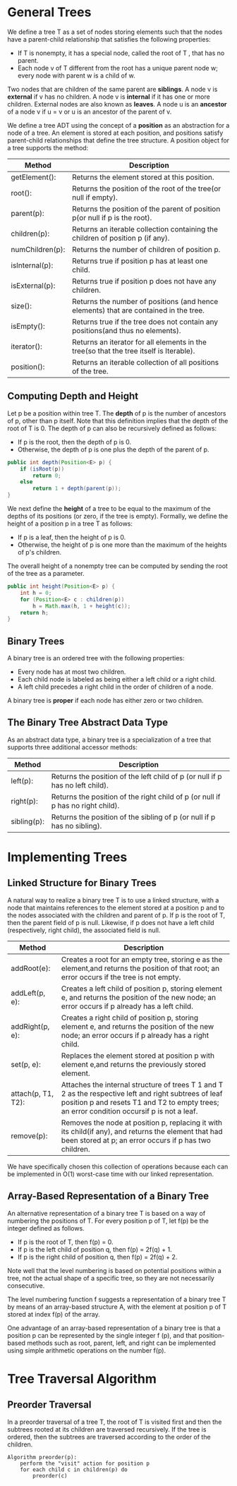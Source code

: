 # General Trees

We define a tree T as a set of nodes storing elements such that the nodes have a parent-child relationship that satisfies the following properties:  
* If T is nonempty, it has a special node, called the root of T , that has no parent.
* Each node v of T different from the root has a unique parent node w; every node with parent w is a child of w.

Two nodes that are children of the same parent are __siblings__. A node v is __external__ if v has no children. A node v is __internal__ if it has one or more children. External nodes are also known as __leaves__. A node u is an __ancestor__ of a node v if u = v or u is an ancestor of the parent of v.  

We define a tree ADT using the concept of a __position__ as an abstraction for a node of a tree. An element is stored at each position, and positions satisfy parent-child relationships that define the tree structure. A position object for a tree supports the method:


| Method          | Description                                                                            |
|-----------------|----------------------------------------------------------------------------------------|
| getElement():   | Returns the element stored at this position.                                           |
| root():         | Returns the position of the root of the tree(or null if empty).                        |
| parent(p):      | Returns the position of the parent of position p(or null if p is the root).            |
| children(p):    | Returns an iterable collection containing the children of position p (if any).         |
| numChildren(p): | Returns the number of children of position p.                                          |
| isInternal(p):  | Returns true if position p has at least one child.                                     |
| isExternal(p):  | Returns true if position p does not have any children.                                 |
| size():         | Returns the number of positions (and hence elements) that are contained in the tree.   |
| isEmpty():      | Returns true if the tree does not contain any positions(and thus no elements).         |
| iterator():     | Returns an iterator for all elements in the tree(so that the tree itself is Iterable). |
| position():     | Returns an iterable collection of all positions of the tree.                           |


## Computing Depth and Height
Let p be a position within tree T. The __depth__ of p is the number of ancestors of p, other than p itself. Note that this definition implies that the depth of the root of T is 0. The depth of p can also be recursively defined as follows: 

* If p is the root, then the depth of p is 0.
* Otherwise, the depth of p is one plus the depth of the parent of p.

```JAVA
public int depth(Position<E> p) {
	if (isRoot(p))
		return 0;
	else
		return 1 + depth(parent(p));
}
```

We next define the __height__ of a tree to be equal to the maximum of the depths of its positions (or zero, if the tree is empty). Formally, we define the height of a position p in a tree T as follows:
* If p is a leaf, then the height of p is 0.
* Otherwise, the height of p is one more than the maximum of the heights of p's children.

The overall height of a nonempty tree can be computed by sending the root of the tree as a parameter.
```JAVA
public int height(Position<E> p) {
	int h = 0;
	for (Position<E> c : children(p))
		h = Math.max(h, 1 + height(c));
	return h;
}
```
## Binary Trees
A binary tree is an ordered tree with the following properties: 

* Every node has at most two children.
* Each child node is labeled as being either a left child or a right child.
* A left child precedes a right child in the order of children of a node.

A binary tree is __proper__ if each node has either zero or two children.

## The Binary Tree Abstract Data Type
As an abstract data type, a binary tree is a specialization of a tree that supports three additional accessor methods:

| Method      | Description                                                                     |
|-------------|---------------------------------------------------------------------------------|
| left(p):    | Returns the position of the left child of p (or null if p has no left child).   |
| right(p):   | Returns the position of the right child of p (or null if p has no right child). |
| sibling(p): | Returns the position of the sibling of p (or null if p has no sibling).         |


# Implementing Trees
## Linked Structure for Binary Trees
A natural way to realize a binary tree T is to use a linked structure, with a node that maintains references to the element stored at a position p and to the nodes associated with the children and parent of p. If p is the root of T, then the parent field of p is null. Likewise, if p does not have a left child (respectively, right child), the associated field is null.

| Method             | Description                                                                                                                                                                                         |
|--------------------|-----------------------------------------------------------------------------------------------------------------------------------------------------------------------------------------------------|
| addRoot(e):        | Creates a root for an empty tree, storing e as the element,and returns the position of that root; an error occurs if the tree is not empty.                                                         |
| addLeft(p, e):     | Creates a left child of position p, storing element e, and returns the position of the new node; an error occurs if p already has a left child.                                                     |
| addRight(p, e):    | Creates a right child of position p, storing element e, and returns the position of the new node; an error occurs if p already has a right child.                                                   |
| set(p, e):         | Replaces the element stored at position p with element e,and returns the previously stored element.                                                                                                 |
| attach(p, T1, T2): | Attaches the internal structure of trees T 1 and T 2 as the respective left and right subtrees of leaf position p and resets T1 and T2 to empty trees; an error condition occursif p is not a leaf. |
| remove(p):         | Removes the node at position p, replacing it with its child(if any), and returns the element that had been stored at p; an error occurs if p has two children.                                      |



We have specifically chosen this collection of operations because each can be implemented in O(1) worst-case time with our linked representation.

## Array-Based Representation of a Binary Tree
An alternative representation of a binary tree T is based on a way of numbering the positions of T. For every position p of T, let f(p) be the integer defined as follows.
* If p is the root of T, then f(p) = 0.
* If p is the left child of position q, then f(p) = 2f(q) + 1.
* If p is the right child of position q, then f(p) = 2f(q) + 2.

Note well that the level numbering is based on potential positions within a tree, not the actual shape of a specific tree, so they are not necessarily consecutive.  

The level numbering function f suggests a representation of a binary tree T by means of an array-based structure A, with the element at position p of T stored at index f(p) of the array.  

One advantage of an array-based representation of a binary tree is that a position p can be represented by the single integer f (p), and that position-based methods such as root, parent, left, and right can be implemented using simple arithmetic operations on the number f(p).


# Tree Traversal Algorithm
## Preorder Traversal
In a preorder traversal of a tree T, the root of T is visited first and then the subtrees rooted at its children are traversed recursively. If the tree is ordered, then the subtrees are traversed according to the order of the children.
```
Algorithm preorder(p):
	perform the "visit" action for position p
	for each child c in children(p) do
		preorder(c)
```
























